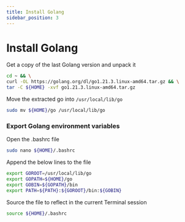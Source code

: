 ```yaml
---
title: Install Golang
sidebar_position: 3
---
```


# Install Golang

Get a copy of the last Golang version and unpack it

```bash
cd ~ && \
curl -OL https://golang.org/dl/go1.21.3.linux-amd64.tar.gz && \
tar -C ${HOME} -xvf go1.21.3.linux-amd64.tar.gz
```

Move the extracted go into `/usr/local/lib/go`
```bash
sudo mv ${HOME}/go /usr/local/lib/go
```

### Export Golang environment variables

Open the .bashrc file

```bash
sudo nano ${HOME}/.bashrc
```

Append the below lines to the file

```bash title=${HOME}/.bashrc
export GOROOT=/usr/local/lib/go
export GOPATH=${HOME}/go
export GOBIN=${GOPATH}/bin
export PATH=${PATH}:${GOROOT}/bin:${GOBIN}
```

Source the file to reflect in the current Terminal session

```bash
source ${HOME}/.bashrc
```